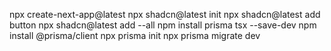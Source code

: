  npx create-next-app@latest
npx shadcn@latest init
npx shadcn@latest add button
npx shadcn@latest add --all
npm install prisma tsx --save-dev
npm install @prisma/client
npx prisma init
npx prisma migrate dev